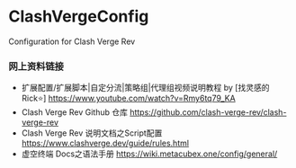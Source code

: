 # ClashVergeConfig
Configuration for Clash Verge Rev







### 网上资料链接

- 扩展配置/扩展脚本|自定分流|策略组|代理组视频说明教程 by [找灵感的Rick⭐]  https://www.youtube.com/watch?v=Rmy6tq79_KA
- Clash Verge Rev Github 仓库 https://github.com/clash-verge-rev/clash-verge-rev
- Clash Verge Rev 说明文档之Script配置 https://www.clashverge.dev/guide/rules.html
- 虚空终端 Docs之语法手册 https://wiki.metacubex.one/config/general/

